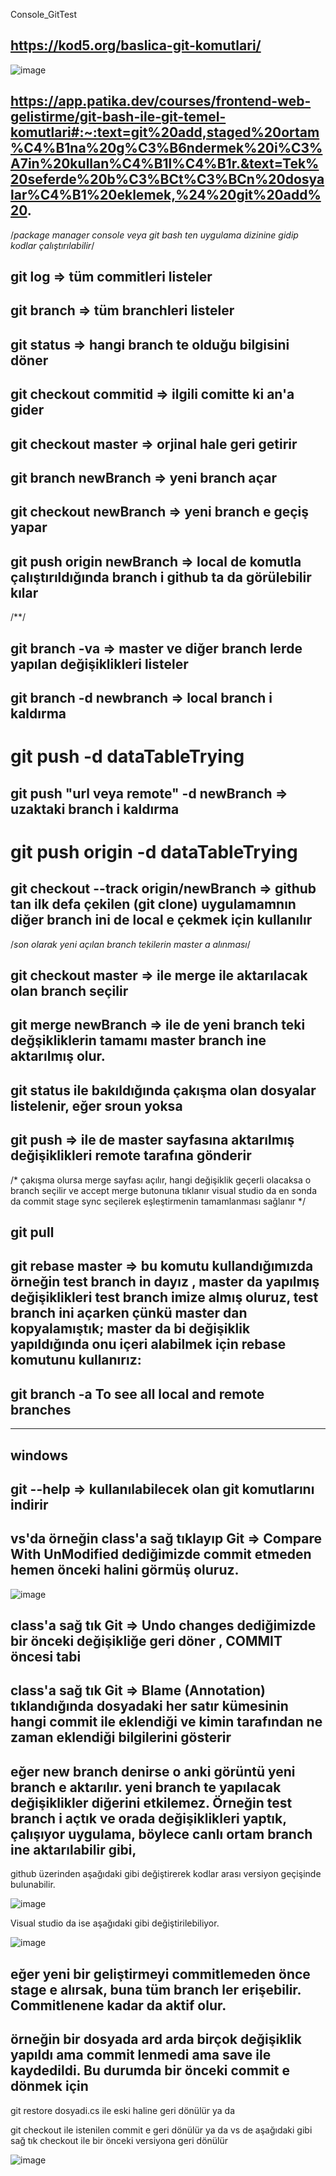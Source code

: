 Console_GitTest

## https://kod5.org/baslica-git-komutlari/

![image](https://user-images.githubusercontent.com/17858773/212527032-bef8ef68-32b1-4bb2-adba-d15d1acc9150.png)

## https://app.patika.dev/courses/frontend-web-gelistirme/git-bash-ile-git-temel-komutlari#:~:text=git%20add,staged%20ortam%C4%B1na%20g%C3%B6ndermek%20i%C3%A7in%20kullan%C4%B1l%C4%B1r.&text=Tek%20seferde%20b%C3%BCt%C3%BCn%20dosyalar%C4%B1%20eklemek,%24%20git%20add%20.

/*package manager console veya git bash ten uygulama dizinine gidip kodlar çalıştırılabilir*/

## git log => tüm commitleri listeler
## git branch => tüm branchleri listeler
## git status => hangi branch te olduğu bilgisini döner
## git checkout commitid => ilgili comitte ki an'a gider
## git checkout master => orjinal hale geri getirir
## git branch newBranch => yeni branch açar
## git checkout newBranch => yeni branch e geçiş yapar
## git push origin newBranch => local de komutla çalıştırıldığında branch i github ta da görülebilir kılar

/**/
## git branch -va => master ve diğer branch lerde yapılan değişiklikleri listeler

## git branch -d newbranch => local branch i kaldırma
# git push -d dataTableTrying
## git push "url veya remote" -d newBranch => uzaktaki branch i kaldırma
# git push origin -d dataTableTrying

## git checkout --track origin/newBranch => github tan ilk defa çekilen (git clone) uygulamamnın diğer branch ini de local e çekmek için kullanılır

/*son olarak yeni açılan branch tekilerin master a alınması*/
## git checkout master  => ile merge ile aktarılacak olan branch seçilir
## git merge newBranch   => ile de yeni branch teki değşikliklerin tamamı master branch ine aktarılmış olur.
## git status ile bakıldığında çakışma olan dosyalar listelenir, eğer sroun yoksa
## git push => ile de master sayfasına aktarılmış değişiklikleri remote tarafına gönderir
/*
çakışma olursa merge sayfası açılır, hangi değişiklik geçerli olacaksa o branch seçilir ve accept merge butonuna tıklanır visual studio da
   en sonda da commit stage sync seçilerek eşleştirmenin tamamlanması sağlanır
*/

## git pull

## git rebase master => bu komutu kullandığımızda örneğin test branch in dayız , master da yapılmış değişiklikleri test branch imize almış oluruz, test branch ini açarken çünkü master dan kopyalamıştık; master da bi değişiklik yapıldığında onu içeri alabilmek için rebase komutunu kullanırız:

##  git branch -a To see all local and remote branches



********************************************************************************************************************************
## windows ##
## git --help => kullanılabilecek olan git komutlarını indirir

## vs'da örneğin class'a sağ tıklayıp Git => Compare With UnModified dediğimizde commit etmeden hemen önceki halini görmüş oluruz.
![image](https://user-images.githubusercontent.com/17858773/206699927-3cef12ae-c7e6-437f-8e5e-8b019f60a6b9.png)

## class'a sağ tık Git => Undo changes dediğimizde bir önceki değişikliğe geri döner , COMMIT öncesi tabi

## class'a sağ tık Git => Blame (Annotation) tıklandığında dosyadaki her satır kümesinin hangi commit ile eklendiği ve kimin tarafından ne zaman eklendiği bilgilerini gösterir
 
## eğer new branch denirse o anki görüntü yeni branch e aktarılır. yeni branch te yapılacak değişiklikler diğerini etkilemez. Örneğin test branch i açtık ve orada değişiklikleri yaptık, çalışıyor uygulama, böylece canlı ortam branch ine aktarılabilir gibi,

github üzerinden aşağıdaki gibi değiştirerek kodlar arası versiyon geçişinde bulunabilir.

![image](https://user-images.githubusercontent.com/17858773/207017992-2115a707-3714-44f3-99b8-8e38981d3e35.png)

Visual studio da ise aşağıdaki gibi değiştirilebiliyor.

![image](https://user-images.githubusercontent.com/17858773/207018519-ac5f1324-0b97-4c6f-a383-5551961447bb.png)

## eğer yeni bir geliştirmeyi commitlemeden önce stage e alırsak, buna tüm branch ler erişebilir. Commitlenene kadar da aktif olur.

## örneğin bir dosyada ard arda birçok değişiklik yapıldı ama commit lenmedi ama save ile kaydedildi. Bu durumda bir önceki commit e dönmek için
git restore dosyadi.cs ile eski haline geri dönülür
ya da

git checkout <commitid> ile istenilen commit e geri dönülür ya da vs de aşağıdaki gibi sağ tık checkout ile bir önceki versiyona geri dönülür
 
 ![image](https://user-images.githubusercontent.com/17858773/207597131-12f0f37f-1dfe-4a62-9394-32b7dd9c2c28.png)

